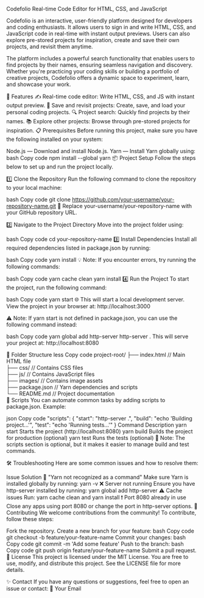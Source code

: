 Codefolio
Real-time Code Editor for HTML, CSS, and JavaScript

Codefolio is an interactive, user-friendly platform designed for developers and coding enthusiasts. It allows users to sign in and write HTML, CSS, and JavaScript code in real-time with instant output previews. Users can also explore pre-stored projects for inspiration, create and save their own projects, and revisit them anytime.

The platform includes a powerful search functionality that enables users to find projects by their names, ensuring seamless navigation and discovery. Whether you're practicing your coding skills or building a portfolio of creative projects, Codefolio offers a dynamic space to experiment, learn, and showcase your work.

🚀 Features
✍️ Real-time code editor: Write HTML, CSS, and JS with instant output preview.
📁 Save and revisit projects: Create, save, and load your personal coding projects.
🔍 Project search: Quickly find projects by their names.
📚 Explore other projects: Browse through pre-stored projects for inspiration.
📋 Prerequisites
Before running this project, make sure you have the following installed on your system:

Node.js — Download and install Node.js.
Yarn — Install Yarn globally using:
bash
Copy code
npm install --global yarn
📦 Project Setup
Follow the steps below to set up and run the project locally.

1️⃣ Clone the Repository
Run the following command to clone the repository to your local machine:

bash
Copy code
git clone https://github.com/your-username/your-repository-name.git
🔄 Replace your-username/your-repository-name with your GitHub repository URL.

2️⃣ Navigate to the Project Directory
Move into the project folder using:

bash
Copy code
cd your-repository-name
3️⃣ Install Dependencies
Install all required dependencies listed in package.json by running:

bash
Copy code
yarn install
💡 Note: If you encounter errors, try running the following commands:

bash
Copy code
yarn cache clean
yarn install
4️⃣ Run the Project
To start the project, run the following command:

bash
Copy code
yarn start
🌐 This will start a local development server. View the project in your browser at:
http://localhost:3000

⚠️ Note: If yarn start is not defined in package.json, you can use the following command instead:

bash
Copy code
yarn global add http-server
http-server .
This will serve your project at:
http://localhost:8080

📂 Folder Structure
less
Copy code
project-root/
├── index.html         // Main HTML file  
├── css/               // Contains CSS files  
├── js/                // Contains JavaScript files  
├── images/            // Contains image assets  
├── package.json       // Yarn dependencies and scripts  
└── README.md          // Project documentation  
📜 Scripts
You can automate common tasks by adding scripts to package.json. Example:

json
Copy code
"scripts": {
  "start": "http-server .",
  "build": "echo 'Building project...'",
  "test": "echo 'Running tests...'"
}
Command	Description
yarn start	Starts the project (http://localhost:8080)
yarn build	Builds the project for production (optional)
yarn test	Runs the tests (optional)
📢 Note: The scripts section is optional, but it makes it easier to manage build and test commands.

🛠️ Troubleshooting
Here are some common issues and how to resolve them:

Issue	Solution
🛑 "Yarn not recognized as a command"	Make sure Yarn is installed globally by running: yarn -v
❌ Server not running	Ensure you have http-server installed by running: yarn global add http-server
⚠️ Cache issues	Run: yarn cache clean and yarn install
❗ Port 8080 already in use	Close any apps using port 8080 or change the port in http-server options.
📣 Contributing
We welcome contributions from the community! To contribute, follow these steps:

Fork the repository.
Create a new branch for your feature:
bash
Copy code
git checkout -b feature/your-feature-name
Commit your changes:
bash
Copy code
git commit -m 'Add some feature'
Push to the branch:
bash
Copy code
git push origin feature/your-feature-name
Submit a pull request.
📝 License
This project is licensed under the MIT License. You are free to use, modify, and distribute this project. See the LICENSE file for more details.

✨ Contact
If you have any questions or suggestions, feel free to open an issue or contact:
📧 Your Email
